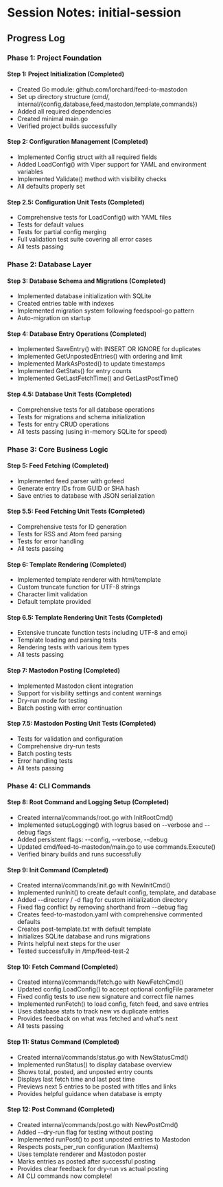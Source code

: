# Session Notes: initial-session

## Progress Log

### Phase 1: Project Foundation

#### Step 1: Project Initialization (Completed)
- Created Go module: github.com/lorchard/feed-to-mastodon
- Set up directory structure (cmd/, internal/{config,database,feed,mastodon,template,commands})
- Added all required dependencies
- Created minimal main.go
- Verified project builds successfully

#### Step 2: Configuration Management (Completed)
- Implemented Config struct with all required fields
- Added LoadConfig() with Viper support for YAML and environment variables
- Implemented Validate() method with visibility checks
- All defaults properly set

#### Step 2.5: Configuration Unit Tests (Completed)
- Comprehensive tests for LoadConfig() with YAML files
- Tests for default values
- Tests for partial config merging
- Full validation test suite covering all error cases
- All tests passing

### Phase 2: Database Layer

#### Step 3: Database Schema and Migrations (Completed)
- Implemented database initialization with SQLite
- Created entries table with indexes
- Implemented migration system following feedspool-go pattern
- Auto-migration on startup

#### Step 4: Database Entry Operations (Completed)
- Implemented SaveEntry() with INSERT OR IGNORE for duplicates
- Implemented GetUnpostedEntries() with ordering and limit
- Implemented MarkAsPosted() to update timestamps
- Implemented GetStats() for entry counts
- Implemented GetLastFetchTime() and GetLastPostTime()

#### Step 4.5: Database Unit Tests (Completed)
- Comprehensive tests for all database operations
- Tests for migrations and schema initialization
- Tests for entry CRUD operations
- All tests passing (using in-memory SQLite for speed)

### Phase 3: Core Business Logic

#### Step 5: Feed Fetching (Completed)
- Implemented feed parser with gofeed
- Generate entry IDs from GUID or SHA hash
- Save entries to database with JSON serialization

#### Step 5.5: Feed Fetching Unit Tests (Completed)
- Comprehensive tests for ID generation
- Tests for RSS and Atom feed parsing
- Tests for error handling
- All tests passing

#### Step 6: Template Rendering (Completed)
- Implemented template renderer with html/template
- Custom truncate function for UTF-8 strings
- Character limit validation
- Default template provided

#### Step 6.5: Template Rendering Unit Tests (Completed)
- Extensive truncate function tests including UTF-8 and emoji
- Template loading and parsing tests
- Rendering tests with various item types
- All tests passing

#### Step 7: Mastodon Posting (Completed)
- Implemented Mastodon client integration
- Support for visibility settings and content warnings
- Dry-run mode for testing
- Batch posting with error continuation

#### Step 7.5: Mastodon Posting Unit Tests (Completed)
- Tests for validation and configuration
- Comprehensive dry-run tests
- Batch posting tests
- Error handling tests
- All tests passing

### Phase 4: CLI Commands

#### Step 8: Root Command and Logging Setup (Completed)
- Created internal/commands/root.go with InitRootCmd()
- Implemented setupLogging() with logrus based on --verbose and --debug flags
- Added persistent flags: --config, --verbose, --debug
- Updated cmd/feed-to-mastodon/main.go to use commands.Execute()
- Verified binary builds and runs successfully

#### Step 9: Init Command (Completed)
- Created internal/commands/init.go with NewInitCmd()
- Implemented runInit() to create default config, template, and database
- Added --directory / -d flag for custom initialization directory
- Fixed flag conflict by removing shorthand from --debug flag
- Creates feed-to-mastodon.yaml with comprehensive commented defaults
- Creates post-template.txt with default template
- Initializes SQLite database and runs migrations
- Prints helpful next steps for the user
- Tested successfully in /tmp/feed-test-2

#### Step 10: Fetch Command (Completed)
- Created internal/commands/fetch.go with NewFetchCmd()
- Updated config.LoadConfig() to accept optional configFile parameter
- Fixed config tests to use new signature and correct file names
- Implemented runFetch() to load config, fetch feed, and save entries
- Uses database stats to track new vs duplicate entries
- Provides feedback on what was fetched and what's next
- All tests passing

#### Step 11: Status Command (Completed)
- Created internal/commands/status.go with NewStatusCmd()
- Implemented runStatus() to display database overview
- Shows total, posted, and unposted entry counts
- Displays last fetch time and last post time
- Previews next 5 entries to be posted with titles and links
- Provides helpful guidance when database is empty

#### Step 12: Post Command (Completed)
- Created internal/commands/post.go with NewPostCmd()
- Added --dry-run flag for testing without posting
- Implemented runPost() to post unposted entries to Mastodon
- Respects posts_per_run configuration (MaxItems)
- Uses template renderer and Mastodon poster
- Marks entries as posted after successful posting
- Provides clear feedback for dry-run vs actual posting
- All CLI commands now complete!
